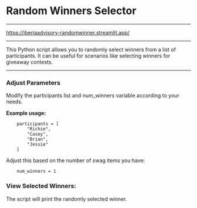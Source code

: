 # Random Winners Selector

---

https://iberiaadvisory-randomwinner.streamlit.app/

---

This Python script allows you to randomly select winners from a list of participants. It can be useful for scenarios like selecting winners for giveaway contests.

---

### Adjust Parameters

Modify the participants list and num_winners variable according to your needs.

**Example usage:**

        participants = [
            "Richie",
            "Casey",
            "Brian",
            "Jessie"
        ]


Adjust this based on the number of swag items you have:

        num_winners = 1


### View Selected Winners:
The script will print the randomly selected winner.
